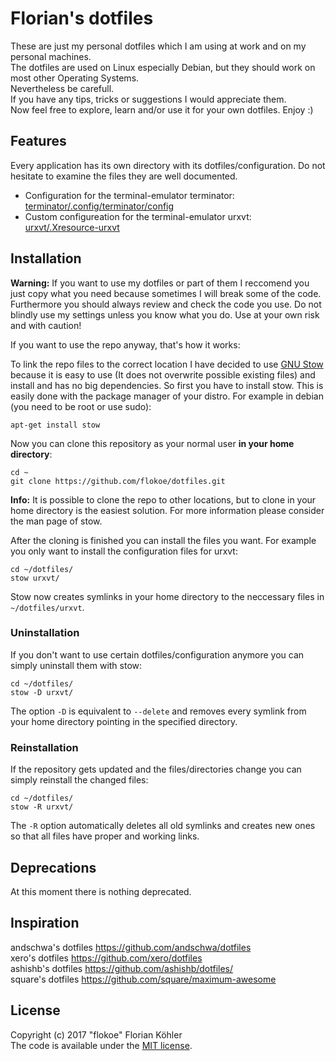# Florian's dotfiles
These are just my personal dotfiles which I am using at work and on my personal machines.  
The dotfiles are used on Linux especially Debian, but they should work on most other Operating Systems.  
Nevertheless be carefull.  
If you have any tips, tricks or suggestions I would appreciate them.  
Now feel free to explore, learn and/or use it for your own dotfiles. Enjoy :)
## Features
Every application has its own directory with its dotfiles/configuration. Do not hesitate to examine the files they are well documented.
* Configuration for the terminal-emulator terminator: [terminator/.config/terminator/config](terminator/.config/terminator/config)
* Custom configureation for the terminal-emulator urxvt: [urxvt/.Xresource-urxvt](urxvt/.Xresource-urxvt)

## Installation
**Warning:** If you want to use my dotfiles or part of them I reccomend you just copy what you need because sometimes I will break some of the code. Furthermore you should always review and check the code you use. Do not blindly use my settings unless you know what you do. Use at your own risk and with caution!

If you want to use the repo anyway, that's how it works:

To link the repo files to the correct location I have decided to use [GNU Stow](https://www.gnu.org/software/stow/) because it is easy to use (It does not overwrite possible existing files) and install and has no big dependencies. So first you have to install stow. This is easily done with the package manager of your distro. For example in debian (you need to be root or use sudo):
```
apt-get install stow
```
Now you can clone this repository as your normal user **in your home directory**:  
```
cd ~
git clone https://github.com/flokoe/dotfiles.git
```
**Info:** It is possible to clone the repo to other locations, but to clone in your home directory is the easiest solution. For more information please consider the man page of stow.


After the cloning is finished you can install the files you want. For example you only want to install the configuration files for urxvt:
```
cd ~/dotfiles/
stow urxvt/
```
Stow now creates symlinks in your home directory to the neccessary files in `~/dotfiles/urxvt`.
### Uninstallation
If you don't want to use certain dotfiles/configuration anymore you can simply uninstall them with stow:
```
cd ~/dotfiles/
stow -D urxvt/
```
The option `-D` is equivalent to `--delete` and removes every symlink from your home directory pointing in the specified directory.
### Reinstallation
If the repository gets updated and the files/directories change you can simply reinstall the changed files:
```
cd ~/dotfiles/
stow -R urxvt/
```
The `-R` option automatically deletes all old symlinks and creates new ones so that all files have proper and working links.
## Deprecations
At this moment there is nothing deprecated.
## Inspiration
andschwa's dotfiles https://github.com/andschwa/dotfiles  
xero's dotfiles https://github.com/xero/dotfiles  
ashishb's dotfiles https://github.com/ashishb/dotfiles/  
square's dotfiles https://github.com/square/maximum-awesome
## License
Copyright (c) 2017 "flokoe" Florian Köhler  
The code is available under the [MIT license](LICENSE).
